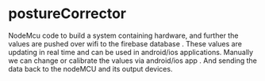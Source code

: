 # postureCorrector
NodeMcu code to build a system containing hardware, and further the values are pushed over wifi to the firebase database . These values are updating in real time and can be used in android/ios applications. Manually we can change or calibrate the values via android/ios app . And sending the data back to the nodeMCU and its output devices. 
